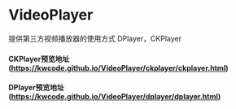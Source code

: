# VideoPlayer
提供第三方视频播放器的使用方式 DPlayer，CKPlayer

#### CKPlayer预览地址 (https://kwcode.github.io/VideoPlayer/ckplayer/ckplayer.html) ###


#### DPlayer预览地址 (https://kwcode.github.io/VideoPlayer/dplayer/dplayer.html) ####
